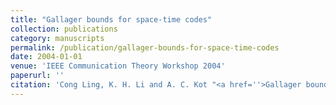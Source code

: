 ```yaml
---
title: "Gallager bounds for space-time codes"
collection: publications
category: manuscripts
permalink: /publication/gallager-bounds-for-space-time-codes
date: 2004-01-01
venue: 'IEEE Communication Theory Workshop 2004'
paperurl: ''
citation: 'Cong Ling, K. H. Li and A. C. Kot "<a href=''>Gallager bounds for space-time codes</a>", IEEE Communication Theory Workshop 2004, Capri, Italy, May 2004.'
---
```

